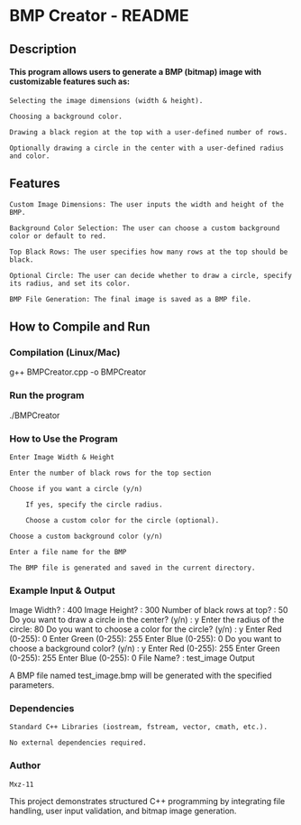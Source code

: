 # BMP Creator - README
## Description

####  This program allows users to generate a BMP (bitmap) image with customizable features such as:

    Selecting the image dimensions (width & height).

    Choosing a background color.

    Drawing a black region at the top with a user-defined number of rows.

    Optionally drawing a circle in the center with a user-defined radius and color.

## Features

    Custom Image Dimensions: The user inputs the width and height of the BMP.

    Background Color Selection: The user can choose a custom background color or default to red.

    Top Black Rows: The user specifies how many rows at the top should be black.

    Optional Circle: The user can decide whether to draw a circle, specify its radius, and set its color.

    BMP File Generation: The final image is saved as a BMP file.

##  How to Compile and Run
### Compilation (Linux/Mac)
 g++ BMPCreator.cpp -o BMPCreator
### Run the program
 ./BMPCreator
### How to Use the Program

    Enter Image Width & Height

    Enter the number of black rows for the top section

    Choose if you want a circle (y/n)

        If yes, specify the circle radius.

        Choose a custom color for the circle (optional).

    Choose a custom background color (y/n)

    Enter a file name for the BMP

    The BMP file is generated and saved in the current directory.

### Example Input & Output
Image Width? : 400
Image Height? : 300
Number of black rows at top? : 50
Do you want to draw a circle in the center? (y/n) : y
Enter the radius of the circle: 80
Do you want to choose a color for the circle? (y/n) : y
Enter Red (0-255): 0
Enter Green (0-255): 255
Enter Blue (0-255): 0
Do you want to choose a background color? (y/n) : y
Enter Red (0-255): 255
Enter Green (0-255): 255
Enter Blue (0-255): 0
File Name? : test_image
Output

A BMP file named test_image.bmp will be generated with the specified parameters.
### Dependencies

    Standard C++ Libraries (iostream, fstream, vector, cmath, etc.).

    No external dependencies required.
### Author

    Mxz-11

This project demonstrates structured C++ programming by integrating file handling, user input validation, and bitmap image generation.


